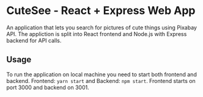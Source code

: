 # CuteSee - React + Express Web App

An application that lets you search for pictures of cute things using Pixabay API.
The appliction is split into React frontend and Node.js with Express backend for API calls. 

## Usage

To run the application on local machine you need to start both frontend and backend.
Frontend: `yarn start` and Backend: `npm start`.
Frontend starts on port 3000 and backend on 3001.
